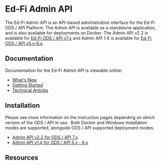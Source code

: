 # Ed-Fi Admin API

The Ed-Fi Admin API is an API-based administrative interface for the
Ed-Fi ODS / API Platform.  The Admin API is available as a standalone
application, and is also available for deployments on Docker. The
Admin API v2.2 is available for [Ed-Fi ODS / API v7.x](https://docs.ed-fi.org/reference/ods-api)
and Admin API 1.4 is available for [Ed-Fi ODS / API v5.x-6.x](https://edfi.atlassian.net/wiki/spaces/ODSAPIS3V62/overview).

## Documentation

Documentation for the Ed-Fi Admin API is viewable online:

* [What's New](./whats-new.md)
* [Getting Started](./getting-started.md)
* [Technical Articles](./technical-articles.md)

## Installation

Please see more information on the instruction pages depending on
which version of the ODS / API in use.  Both Docker and Windows installation
modes are supported, alongside ODS / API supported deployment modes.

* [Admin API v2.2 for ODS / API 7.x](./admin-api/installation/admin-api-2x-for-odsapi-7x.md)
* [Admin API v1.4 for ODS / API 5.x - 6.x](./admin-api/installation/admin-api-1x-for-odsapi-5x-6x.md)

## Resources

